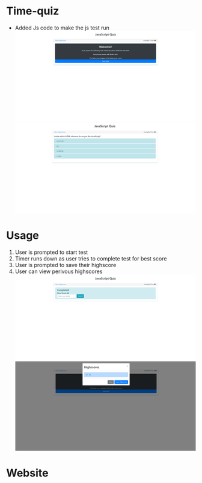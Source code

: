 # Time-quiz
- Added Js code to make the js test run
![Frontpage](./assest/image/front.PNG)
![Test Running](./assest/image/running.PNG)
# Usage
1. User is prompted to start test
2. Timer runs down as user tries to complete test for best score
3. User is prompted to save their highscore
4. User can view perivous highscores
![User enter highscore](./assest/image/end.PNG)
![Highscores](./assest/image/highscore.PNG)
# Website
